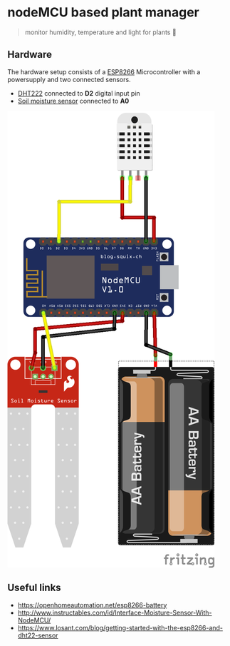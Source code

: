 # nodeMCU based plant manager

> monitor humidity, temperature and light for plants 🌱

## Hardware

The hardware setup consists of a [ESP8266](https://en.wikipedia.org/wiki/ESP8266) Microcontroller with a powersupply and two connected sensors.

- [DHT222](https://www.adafruit.com/product/385) connected to **D2** digital input pin
- [Soil moisture sensor](https://www.sparkfun.com/products/13322) connected to **A0**

![Fritzing diagram](sketch.png)

## Useful links

- https://openhomeautomation.net/esp8266-battery
- http://www.instructables.com/id/Interface-Moisture-Sensor-With-NodeMCU/
- https://www.losant.com/blog/getting-started-with-the-esp8266-and-dht22-sensor
